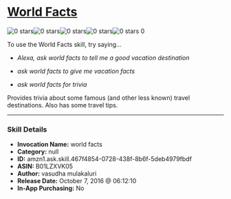 # [World Facts](http://alexa.amazon.com/#skills/amzn1.ask.skill.467f4854-0728-438f-8b6f-5deb4979fbdf)
![0 stars](../../images/ic_star_border_black_18dp_1x.png)![0 stars](../../images/ic_star_border_black_18dp_1x.png)![0 stars](../../images/ic_star_border_black_18dp_1x.png)![0 stars](../../images/ic_star_border_black_18dp_1x.png)![0 stars](../../images/ic_star_border_black_18dp_1x.png) 0

To use the World Facts skill, try saying...

* *Alexa, ask world facts to tell me a good vacation destination*

* *ask world facts to give me vacation facts*

* *ask world facts for trivia*

Provides trivia about some famous (and other less known) travel destinations. 
Also has some travel tips.

***

### Skill Details

* **Invocation Name:** world facts
* **Category:** null
* **ID:** amzn1.ask.skill.467f4854-0728-438f-8b6f-5deb4979fbdf
* **ASIN:** B01LZXVK05
* **Author:** vasudha mulakaluri
* **Release Date:** October 7, 2016 @ 06:12:10
* **In-App Purchasing:** No
